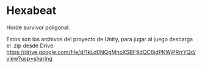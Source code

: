 # Hexabeat
 Horde survivor poligonal.

 Estos son los archivos del proyecto de Unity, para jugar al juego descarga el .zip desde Drive: https://drive.google.com/file/d/1kLd0NQgMnoXSBF9dQC6jdPKWjPRrrYQd/view?usp=sharing
